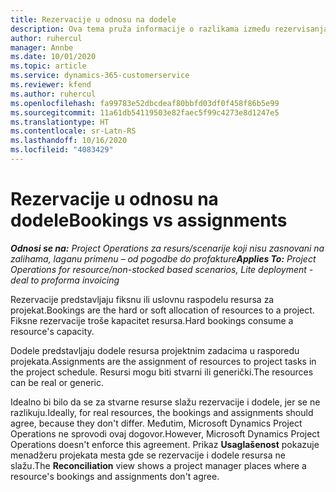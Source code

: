 ```yaml
---
title: Rezervacije u odnosu na dodele
description: Ova tema pruža informacije o razlikama između rezervisanja resursa i dodeljivanja resursa.
author: ruhercul
manager: Annbe
ms.date: 10/01/2020
ms.topic: article
ms.service: dynamics-365-customerservice
ms.reviewer: kfend
ms.author: ruhercul
ms.openlocfilehash: fa99783e52dbcdeaf80bbfd03df0f458f86b5e99
ms.sourcegitcommit: 11a61db54119503e82faec5f99c4273e8d1247e5
ms.translationtype: HT
ms.contentlocale: sr-Latn-RS
ms.lasthandoff: 10/16/2020
ms.locfileid: "4083429"
---
```

# <a name="bookings-vs-assignments"></a><span data-ttu-id="19df3-103">Rezervacije u odnosu na dodele</span><span class="sxs-lookup"><span data-stu-id="19df3-103">Bookings vs assignments</span></span>

<span data-ttu-id="19df3-104">_**Odnosi se na:** Project Operations za resurs/scenarije koji nisu zasnovani na zalihama, laganu primenu – od pogodbe do profakture_</span><span class="sxs-lookup"><span data-stu-id="19df3-104">_**Applies To:** Project Operations for resource/non-stocked based scenarios, Lite deployment - deal to proforma invoicing_</span></span>

<span data-ttu-id="19df3-105">Rezervacije predstavljaju fiksnu ili uslovnu raspodelu resursa za projekat.</span><span class="sxs-lookup"><span data-stu-id="19df3-105">Bookings are the hard or soft allocation of resources to a project.</span></span> <span data-ttu-id="19df3-106">Fiksne rezervacije troše kapacitet resursa.</span><span class="sxs-lookup"><span data-stu-id="19df3-106">Hard bookings consume a resource's capacity.</span></span> 

<span data-ttu-id="19df3-107">Dodele predstavljaju dodele resursa projektnim zadacima u rasporedu projekata.</span><span class="sxs-lookup"><span data-stu-id="19df3-107">Assignments are the assignment of resources to project tasks in the project schedule.</span></span> <span data-ttu-id="19df3-108">Resursi mogu biti stvarni ili generički.</span><span class="sxs-lookup"><span data-stu-id="19df3-108">The resources can be real or generic.</span></span> 

<span data-ttu-id="19df3-109">Idealno bi bilo da se za stvarne resurse slažu rezervacije i dodele, jer se ne razlikuju.</span><span class="sxs-lookup"><span data-stu-id="19df3-109">Ideally, for real resources, the bookings and assignments should agree, because they don't differ.</span></span> <span data-ttu-id="19df3-110">Međutim, Microsoft Dynamics Project Operations ne sprovodi ovaj dogovor.</span><span class="sxs-lookup"><span data-stu-id="19df3-110">However, Microsoft Dynamics Project Operations doesn't enforce this agreement.</span></span> <span data-ttu-id="19df3-111">Prikaz **Usaglašenost** pokazuje menadžeru projekata mesta gde se rezervacije i dodele resursa ne slažu.</span><span class="sxs-lookup"><span data-stu-id="19df3-111">The **Reconciliation** view shows a project manager places where a resource's bookings and assignments don't agree.</span></span>
